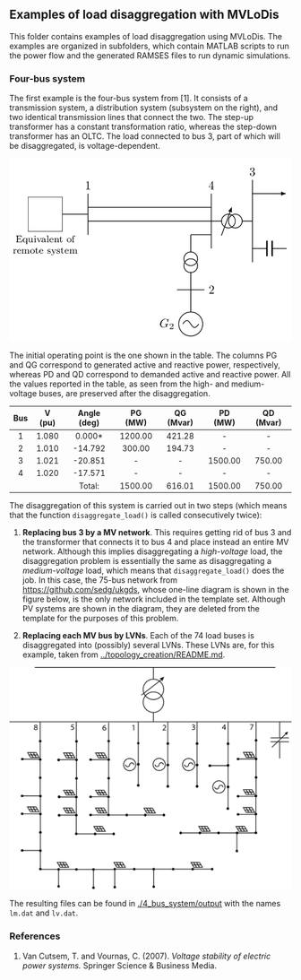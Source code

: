 ## Examples of load disaggregation with MVLoDis

This folder contains examples of load disaggregation using MVLoDis. The examples
are organized in subfolders, which contain MATLAB scripts to run the power
flow and the generated RAMSES files to run dynamic simulations.

### Four-bus system

The first example is the four-bus system from [1]. It consists of a transmission
system, a distribution system (subsystem on the right), and two identical
transmission lines that connect the two. The step-up transformer has a constant
transformation ratio, whereas the step-down transformer has an OLTC. The load
connected to bus 3, part of which will be disaggregated, is voltage-dependent.

![Template](4_bus_system/TN.png)

The initial operating point is the one shown in the table. The columns PG and QG
correspond to generated active and reactive power, respectively, whereas PD and
QD correspond to demanded active and reactive power. All the values reported in
the table, as seen from the high- and medium-voltage buses, are preserved after
the disaggregation.

| Bus | V       (pu) | Angle (deg) | PG (MW) | QG (Mvar) | PD (MW) | QD (Mvar) |
| :-: | :----------: | :---------: | :-----: | :-------: | :-----: | :-------: |
|  1  | 1.080        |   0.000*    | 1200.00 | 421.28    |   -     |   -       |
|  2  | 1.010        | -14.792     |  300.00 | 194.73    |   -     |   -       |
|  3  | 1.021        | -20.851     |   -     |  -        | 1500.00 | 750.00    |
|  4  | 1.020        | -17.571     |   -     |  -        |   -     |   -       |
|     |              | Total:      | 1500.00 | 616.01    | 1500.00 | 750.00    |

The disaggregation of this system is carried out in two steps (which means that
the function ``disaggregate_load()`` is called consecutively twice):

1. **Replacing bus 3 by a MV network**. This requires getting rid of bus 3 and
the transformer that connects it to bus 4 and place instead an entire MV
network. Although this implies disaggregating a *high-voltage* load, the
disaggregation problem is essentially the same as disaggregating a *medium-voltage* load,
which means that ``disaggregate_load()`` does the job. In this case, the 75-bus
network from https://github.com/sedg/ukgds, whose one-line diagram is shown in
the figure below, is the only network included in the template set. Although PV
systems are shown in the diagram, they are deleted from the template for the
purposes of this problem.

2. **Replacing each MV bus by LVNs**. Each of the 74 load buses is disaggregated
into (possibly) several LVNs. These LVNs are, for this example, taken from
[../topology_creation/README.md](../topology_creation/README.md).

![Template](4_bus_system/DN.png)

The resulting files can be found in
[./4_bus_system/output](./4_bus_system/output) with the names ``lm.dat`` and
``lv.dat``.

### References

1. Van Cutsem, T. and Vournas, C. (2007). *Voltage stability of electric power systems.* Springer Science & Business Media.
